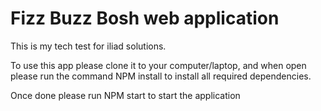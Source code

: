 # Fizz Buzz Bosh web application

This is my tech test for iliad solutions.

To use this app please clone it to your computer/laptop, and when open please run the command NPM install to install all required dependencies.

Once done please run NPM start to start the application
